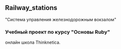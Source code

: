 ## Railway_stations

"Система управления железнодорожным вокзалом"

### Учебный проект по курсу "Основы Ruby"
онлайн школа Thinknetica.
